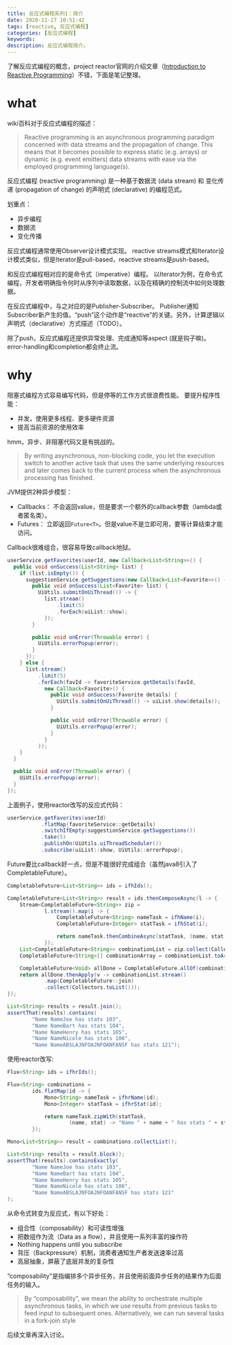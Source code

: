 ```yaml
---
title: 反应式编程系列1：简介
date: 2020-11-27 10:51:42
tags: [reactive, 反应式编程]
categories: [反应式编程]
keywords:
description: 反应式编程简介。
---
```


了解反应式编程的概念，project reactor官网的介绍文章（[Introduction to Reactive Programming](https://projectreactor.io/docs/core/release/reference/#intro-reactive)）不错，下面是笔记整理。
<!-- more -->

# what

wiki百科对于反应式编程的描述：
>Reactive programming is an asynchronous programming paradigm concerned with data streams and the propagation of change. This means that it becomes possible to express static (e.g. arrays) or dynamic (e.g. event emitters) data streams with ease via the employed programming language(s).

反应式编程 (reactive programming) 是一种基于数据流 (data stream) 和 变化传递 (propagation of change) 的声明式 (declarative) 的编程范式。

划重点：
- 异步编程
- 数据流
- 变化传播

反应式编程通常使用Observer设计模式实现。
reactive streams模式和Iterator设计模式类似，但是Iterator是pull-based，reactive streams是push-based。

和反应式编程相对应的是命令式（imperative）编程。
以Iterator为例，在命令式编程，开发者明确指令何时从序列中读取数据，以及在精确的控制流中如何处理数据。

在反应式编程中，与之对应的是Publisher-Subscriber。
Publisher通知Subscriber新产生的值。“push”这个动作是“reactive”的关键。另外，计算逻辑以声明式（declarative）方式描述（TODO）。

除了push，反应式编程还提供异常处理、完成通知等aspect (就是钩子嘛)。error-handling和completion都会终止流。


# why

阻塞式编程方式容易编写代码，但是停等的工作方式很浪费性能。
要提升程序性能：
- 并发，使用更多线程、更多硬件资源
- 提高当前资源的使用效率

hmm，异步、非阻塞代码又是有挑战的。
>By writing asynchronous, non-blocking code, you let the execution switch to another active task that uses the same underlying resources and later comes back to the current process when the asynchronous processing has finished.

JVM提供2种异步模型：
- Callbacks： 不会返回value，但是要求一个额外的callback参数（lambda或者匿名类）。
- Futures： 立即返回`Future<T>`。但是value不是立即可用，要等计算结束才能访问。

Callback很难组合，很容易导致callback地狱。
```java
userService.getFavorites(userId, new Callback<List<String>>() { 
  public void onSuccess(List<String> list) { 
    if (list.isEmpty()) { 
      suggestionService.getSuggestions(new Callback<List<Favorite>>() {
        public void onSuccess(List<Favorite> list) { 
          UiUtils.submitOnUiThread(() -> { 
            list.stream()
                .limit(5)
                .forEach(uiList::show); 
            });
        }

        public void onError(Throwable error) { 
          UiUtils.errorPopup(error);
        }
      });
    } else {
      list.stream() 
          .limit(5)
          .forEach(favId -> favoriteService.getDetails(favId, 
            new Callback<Favorite>() {
              public void onSuccess(Favorite details) {
                UiUtils.submitOnUiThread(() -> uiList.show(details));
              }

              public void onError(Throwable error) {
                UiUtils.errorPopup(error);
              }
            }
          ));
    }
  }

  public void onError(Throwable error) {
    UiUtils.errorPopup(error);
  }
});
```

上面例子，使用reactor改写的反应式代码：
```java
userService.getFavorites(userId) 
           .flatMap(favoriteService::getDetails) 
           .switchIfEmpty(suggestionService.getSuggestions()) 
           .take(5) 
           .publishOn(UiUtils.uiThreadScheduler()) 
           .subscribe(uiList::show, UiUtils::errorPopup); 
```


Future要比callback好一点，但是不能很好完成组合（虽然java8引入了CompletableFuture）。

```java
CompletableFuture<List<String>> ids = ifhIds(); 

CompletableFuture<List<String>> result = ids.thenComposeAsync(l -> { 
	Stream<CompletableFuture<String>> zip =
			l.stream().map(i -> { 
				CompletableFuture<String> nameTask = ifhName(i); 
				CompletableFuture<Integer> statTask = ifhStat(i); 

				return nameTask.thenCombineAsync(statTask, (name, stat) -> "Name " + name + " has stats " + stat); 
			});
	List<CompletableFuture<String>> combinationList = zip.collect(Collectors.toList()); 
	CompletableFuture<String>[] combinationArray = combinationList.toArray(new CompletableFuture[combinationList.size()]);

	CompletableFuture<Void> allDone = CompletableFuture.allOf(combinationArray); 
	return allDone.thenApply(v -> combinationList.stream()
			.map(CompletableFuture::join) 
			.collect(Collectors.toList()));
});

List<String> results = result.join(); 
assertThat(results).contains(
		"Name NameJoe has stats 103",
		"Name NameBart has stats 104",
		"Name NameHenry has stats 105",
		"Name NameNicole has stats 106",
		"Name NameABSLAJNFOAJNFOANFANSF has stats 121");
```

使用reactor改写:
```java
Flux<String> ids = ifhrIds(); 

Flux<String> combinations =
		ids.flatMap(id -> { 
			Mono<String> nameTask = ifhrName(id); 
			Mono<Integer> statTask = ifhrStat(id); 

			return nameTask.zipWith(statTask, 
					(name, stat) -> "Name " + name + " has stats " + stat);
		});

Mono<List<String>> result = combinations.collectList(); 

List<String> results = result.block(); 
assertThat(results).containsExactly( 
		"Name NameJoe has stats 103",
		"Name NameBart has stats 104",
		"Name NameHenry has stats 105",
		"Name NameNicole has stats 106",
		"Name NameABSLAJNFOAJNFOANFANSF has stats 121"
);
```



从命令式转变为反应式，有以下好处：
- 组合性（composability）和可读性增强
- 把数组作为流（Data as a flow），并且使用一系列丰富的操作符
- Nothing happens until you subscribe
- 背压（Backpressure）机制，消费者通知生产者发送速率过高
- 高层抽象，屏蔽了底层并发的复杂性

“composability”是指编排多个异步任务，并且使用前面异步任务的结果作为后面任务的输入。
>By “composability”, we mean the ability to orchestrate multiple asynchronous tasks, in which we use results from previous tasks to feed input to subsequent ones. Alternatively, we can run several tasks in a fork-join style

后续文章再深入讨论。

